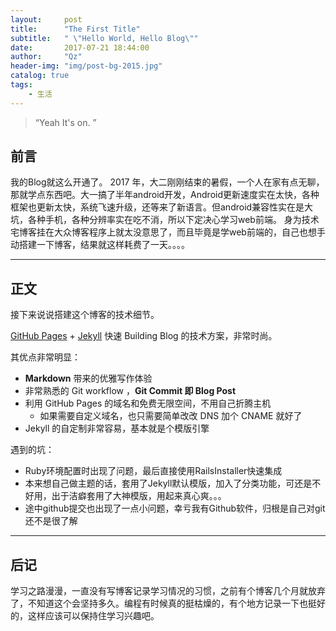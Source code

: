 ```yaml
---
layout:     post
title:      "The First Title"
subtitle:   " \"Hello World, Hello Blog\""
date:       2017-07-21 18:44:00
author:     "Qz"
header-img: "img/post-bg-2015.jpg"
catalog: true
tags:
    - 生活
---
```


> “Yeah It's on. ”


## 前言

我的Blog就这么开通了。
2017 年，大二刚刚结束的暑假，一个人在家有点无聊，那就学点东西吧。大一搞了半年android开发，Android更新速度实在太快，各种框架也更新太快，系统飞速升级，还等来了新语言。但android兼容性实在是大坑，各种手机，各种分辨率实在吃不消，所以下定决心学习web前端。
身为技术宅博客挂在大众博客程序上就太没意思了，而且毕竟是学web前端的，自己也想手动搭建一下博客，结果就这样耗费了一天。。。。

---

## 正文

接下来说说搭建这个博客的技术细节。  

 [GitHub Pages](https://pages.github.com/) + [Jekyll](http://jekyllrb.com/) 快速 Building Blog 的技术方案，非常时尚。

其优点非常明显：

* **Markdown** 带来的优雅写作体验
* 非常熟悉的 Git workflow ，**Git Commit 即 Blog Post**
* 利用 GitHub Pages 的域名和免费无限空间，不用自己折腾主机
	* 如果需要自定义域名，也只需要简单改改 DNS 加个 CNAME 就好了 
* Jekyll 的自定制非常容易，基本就是个模版引擎

遇到的坑：
* Ruby环境配置时出现了问题，最后直接使用RailsInstaller快速集成
* 本来想自己做主题的话，套用了Jekyll默认模版，加入了分类功能，可还是不好用，出于洁癖套用了大神模版，用起来真心爽。。。
* 途中github提交也出现了一点小问题，幸亏我有Github软件，归根是自己对git还不是很了解
---





## 后记

学习之路漫漫，一直没有写博客记录学习情况的习惯，之前有个博客几个月就放弃了，不知道这个会坚持多久。编程有时候真的挺枯燥的，有个地方记录一下也挺好的，这样应该可以保持住学习兴趣吧。



